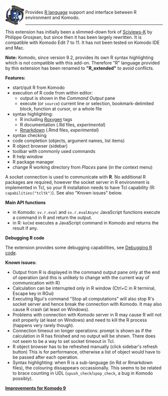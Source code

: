 
<img align="left" src="img/logo1.png" alt="KomodoR logo" style="float: left" />

Provides [R language](https://www.r-project.org/) support and interface between 
R environment and Komodo. 

***

This extension has initially been a slimmed-down fork of
[Sciviews-K](http://komodoide.com/packages/addons/sciviews-r/) by 
Philippe Grosjean, but since then it has been largely rewritten. 
It is compatible with Komodo Edit 7 to 11. It has not been tested on Komodo IDE 
and Mac.

**Note:** Komodo, since version 9.2, provides its own R syntax highlighting 
which is not compatible with this add-on. Therefore "R" language provided by 
this extension has been renamed to __"R_extended"__ to avoid conflicts.


**Features:**

* start/quit R from Komodo
* execution of R code from within editor:
   + output is shown in the _Command Output_ pane  
   + execute (or `source`) current line or selection, bookmark-delimited 
     block, function at cursor, or a whole file 
* syntax highlighting:
   + R including [Roxygen](http://roxygen.org/) tags
   + R documentation (.Rd files, *experimental*)
   + [Rmarkdown](https://cran.r-project.org/package=rmarkdown) 
     (.Rmd files, *experimental*) 
* syntax checking
* code completion (objects, argument names, list items)
* R object browser (sidebar)
* toolbar with commonly used commands
* R help window
* R package manager
* change R working directory from _Places_ pane (in the context menu)

A socket connection is used to communicate with **R**. No additional R packages 
are required, however the socket server in R environment is implemented
in Tcl, so your R installation needs to have Tcl capability 
(R: `capabilities("tcltk")`). See also "Known issues" below.


**Main API functions**

*  in Komodo: `sv.r.eval` and `sv.r.evalAsync` JavaScript functions execute a 
   command in R and return the output.
*  in R: `koCmd` executes a JavaScript command in Komodo and returns the result 
   if any.
   
**Debugging R code**

The extension provides some debugging capabilities, see 
[Debugging R code](debugging.md).   

**Known issues:**

* Output from R is displayed in the command output pane only at the end of 
  operation (and this is unlikely to change with the current way of 
  communication with R)
* Calculation can be interrupted only in R window (Ctrl+C in R terminal, Escape 
  key in RGui)
* Executing Rgui's command "Stop all computations" will also stop R's socket 
  server and hence break the connection with Komodo. It may also cause R crash 
  (at least on Windows).
* Problems with connection with Komodo server in R may cause R will not exit 
  properly (at least on Windows) and need to kill the R process (happens very 
  rarely though).
* Connection timeout on longer operations: prompt is shown as if the calculation
  in R has finished and no output will be shown. There does not seem to be a way
  to set socket timeout in Tcl.
* R object browser has to be refreshed manually (click sidebar's refresh button)
  This is for performance, otherwise a list of object would have to be passed 
  after each operation.
* Syntax highlighting: when R is a sub-language (in Rd or Rmarkdown files), the 
  colouring dissappears occassionally. This seems to be related to brace 
  counting in UDL (`spush_check`/`spop_check`, a bug in Komodo possibly).


**[Improvements for Komodo 9](improveKo9.md)**


